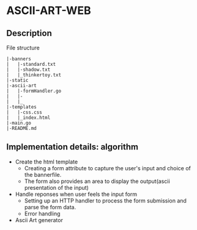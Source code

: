 # ASCII-ART-WEB




## Description

File structure

```
|-banners
|   |-standard.txt
|   |-shadow.txt
|   |_thinkertoy.txt
|-static
|-ascii-art
|   |-formHandler.go
|   |-
|   |_
|-templates
|   |-css.css
|   |_index.html
|-main.go
|-README.md

```

## Implementation details: algorithm
+ Create the html template
    + Creating a form attribute to capture the user's input and choice of the bannerfile.
    + The form also provides an area to display the output(ascii presentation of the input)
+ Handle reponses when user feels the input form
    + Setting up an HTTP handler to process the form submission and parse the form data.
    + Error handling
+ Ascii Art generator
